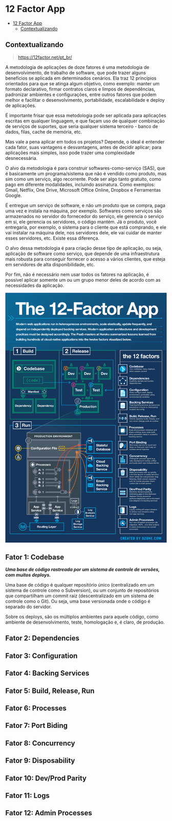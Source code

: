 # 12 Factor App

- [12 Factor App](#12-factor-app)
  - [Contextualizando](#contextualizando)

## Contextualizando

> https://12factor.net/pt_br/

A metodologia de aplicações de doze fatores é uma metodologia de desenvolvimento, de trabalho de software, que pode trazer alguns benefícios se aplicada em determinados cenários. Ela traz 12 princípios orientados para que se atinga algum objetivo, como exemplo: manter um formato declarativo, firmar contratos claros e limpos de dependências, padronizar ambientes e configurações, entre outros fatores que podem melhor e facilitar o desenvolvimento, portabilidade, escalabilidade e deploy de aplicações.

É importante frisar que essa metodologia pode ser aplicada para aplicações escritas em qualquer linguagem, e que façam uso de qualquer combinação de serviços de suportes, que seria qualquer sistema terceiro -  banco de dados, filas, cache de memória, etc.

Mas vale a pena aplicar em todos os projetos? Depende, o ideal é entender cada fator, suas vantagens e desvantagens, antes de decidir aplicar; para aplicações mais simples, isso pode trazer uma complexidade desnecessária.

O alvo da metodologia é para construir softwares-como-serviço (SAS), que é basicamente um programa/sistema que não é vendido como produto, mas sim como um serviço, algo recorrente. Pode ser algo tanto gratuito, como pago em diferente modalidades, incluindo assinatura. Como exemplos: Gmail, Netflix, One Drive, Microsoft Office Online, Dropbox e Ferramentas Google.

É entregue um serviço de software, e não um produto que se compra, paga uma vez e instala na máquina, por exemplo. Softwares como serviços são armazenados no servidor do fornecedor do serviço, ele gerencia o serviço em si, ele gerencia os servidores, o código mantém. Já o produto, você entregaria, por exemplo, o sistema para o cliente que está comprando, e ele vai instalar na máquina dele, nos servidores dele, ele vai cuidar de manter esses servidores, etc. Existe essa diferença.

O alvo dessa metodologia é para criação desse tipo de aplicação, ou seja, aplicação de software como serviço, que depende de uma infraestrutura mais robusta para conseguir fornecer o acesso a vários clientes, que esteja em servidores de alta disponibilidade, etc.

Por fim, não é necessário nem usar todos os fatores na aplicação, é possível aplicar somente um ou um grupo menor deles de acordo com as necessidades da aplicação.

![alt text](imgs/12Factors.png)

## Fator 1: Codebase

**_Uma base de código rastreada por um sistema de controle de versões, com muitos deploys._**

Uma base de código é qualquer repositório único (centralizado em um sistema de controle como o Subversion), ou um conjunto de repositórios que compartilham um commit raiz (descentralizado em um sistema de controle como o Git). Ou seja, uma base versionada onde o código é separado do servidor.

Sobre os deploys, são os múltiplos ambientes para aquele código, como ambiente de desenvolvimento, teste, homologação e, é claro, de produção.

## Fator 2: Dependencies



## Fator 3: Configuration



## Fator 4: Backing Services



## Fator 5: Build, Release, Run



## Fator 6: Processes



## Fator 7: Port Biding



## Fator 8: Concurrency



## Fator 9: Disposability



## Fator 10: Dev/Prod Parity



## Fator 11: Logs



## Fator 12: Admin Processes